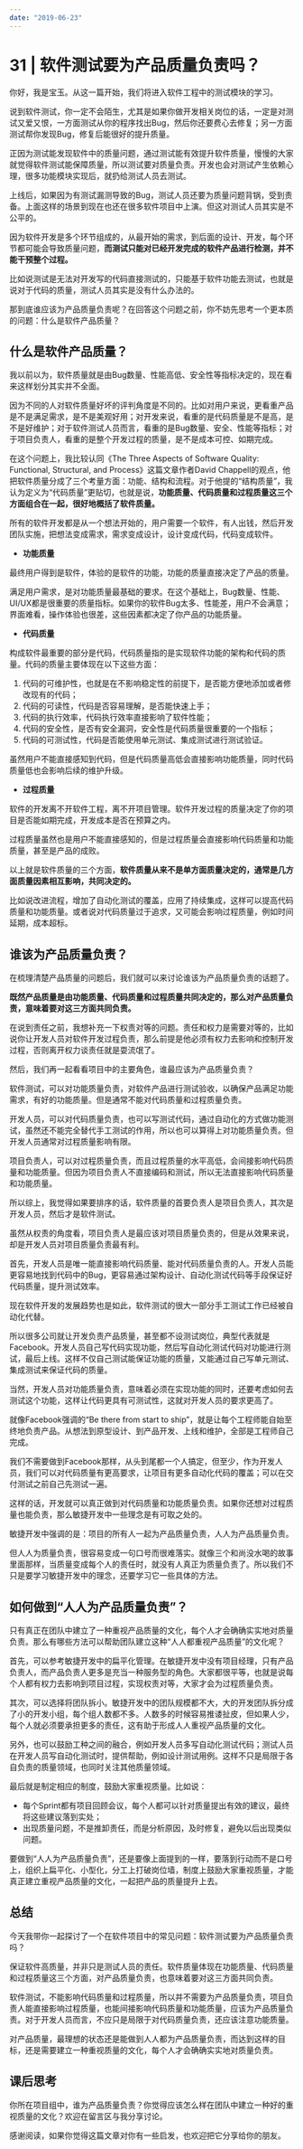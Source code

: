 ```yaml
---
date: "2019-06-23"
---  
```

      
# 31 | 软件测试要为产品质量负责吗？
你好，我是宝玉。从这一篇开始，我们将进入软件工程中的测试模块的学习。

说到软件测试，你一定不会陌生，尤其是如果你做开发相关岗位的话，一定是对测试又爱又恨，一方面测试从你的程序找出Bug，然后你还要费心去修复；另一方面测试帮你发现Bug，修复后能很好的提升质量。

正因为测试能发现软件中的质量问题，通过测试能有效提升软件质量，慢慢的大家就觉得软件测试能保障质量，所以测试要对质量负责。开发也会对测试产生依赖心理，很多功能模块实现后，就扔给测试人员去测试。

上线后，如果因为有测试漏测导致的Bug，测试人员还要为质量问题背锅，受到责备。上面这样的场景到现在也还在很多软件项目中上演。但这对测试人员其实是不公平的。

因为软件开发是多个环节组成的，从最开始的需求，到后面的设计、开发，每个环节都可能会导致质量问题，**而测试只能对已经开发完成的软件产品进行检测，并不能干预整个过程。**

比如说测试是无法对开发写的代码直接测试的，只能基于软件功能去测试，也就是说对于代码的质量，测试人员其实是没有什么办法的。

那到底谁应该为产品质量负责呢？在回答这个问题之前，你不妨先思考一个更本质的问题：什么是软件产品质量？

## 什么是软件产品质量？

<!-- [[[read_end]]] -->

我以前以为，软件质量就是由Bug数量、性能高低、安全性等指标决定的，现在看来这样划分其实并不全面。

因为不同的人对软件质量好坏的评判角度是不同的。比如对用户来说，更看重产品是不是满足需求，是不是美观好用；对开发来说，看重的是代码质量是不是高，是不是好维护；对于软件测试人员而言，看重的是Bug数量、安全、性能等指标；对于项目负责人，看重的是整个开发过程的质量，是不是成本可控、如期完成。

在这个问题上，我比较认同《The Three Aspects of Software Quality: Functional, Structural, and Process》这篇文章作者David Chappell的观点，他把软件质量分成了三个考量方面：功能、结构和流程。对于他提的“结构质量”，我认为定义为“代码质量”更贴切，也就是说，**功能质量、代码质量和过程质量这三个方面组合在一起，很好地概括了软件质量。**

所有的软件开发都是从一个想法开始的，用户需要一个软件，有人出钱，然后开发团队实施，把想法变成需求，需求变成设计，设计变成代码，代码变成软件。

* **功能质量**

最终用户得到是软件，体验的是软件的功能，功能的质量直接决定了产品的质量。

满足用户需求，是对功能质量最基础的要求。在这个基础上，Bug数量、性能、UI/UX都是很重要的质量指标。如果你的软件Bug太多、性能差，用户不会满意；界面难看，操作体验也很差，这些因素都决定了你产品的功能质量。

* **代码质量**

构成软件最重要的部分是代码，代码质量指的是实现软件功能的架构和代码的质量。代码的质量主要体现在以下这些方面：

1.  代码的可维护性，也就是在不影响稳定性的前提下，是否能方便地添加或者修改现有的代码；
2.  代码的可读性，代码是否容易理解，是否能快速上手；
3.  代码的执行效率，代码执行效率直接影响了软件性能；
4.  代码的安全性，是否有安全漏洞，安全性是代码质量很重要的一个指标；
5.  代码的可测试性，代码是否能使用单元测试、集成测试进行测试验证。

虽然用户不能直接感知到代码，但是代码质量高低会直接影响功能质量，同时代码质量低也会影响后续的维护升级。

* **过程质量**

软件的开发离不开软件工程，离不开项目管理。软件开发过程的质量决定了你的项目是否能如期完成，开发成本是否在预算之内。

过程质量虽然也是用户不能直接感知的，但是过程质量会直接影响代码质量和功能质量，甚至是产品的成败。

以上就是软件质量的三个方面，**软件质量从来不是单方面质量决定的，通常是几方面质量因素相互影响，共同决定的。**

比如说改进流程，增加了自动化测试的覆盖，应用了持续集成，这样可以提高代码质量和功能质量。或者说对代码质量过于追求，又可能会影响过程质量，例如时间延期，成本超标。

## 谁该为产品质量负责？

在梳理清楚产品质量的问题后，我们就可以来讨论谁该为产品质量负责的话题了。

**既然产品质量是由功能质量、代码质量和过程质量共同决定的，那么对产品质量负责，意味着要对这三方面共同负责。**

在说到责任之前，我想补充一下权责对等的问题。责任和权力是需要对等的，比如说你让开发人员对软件开发过程负责，那么前提是他必须有权力去影响和控制开发过程，否则离开权力谈责任就是耍流氓了。

然后，我们再一起看看项目中的主要角色，谁最应该为产品质量负责？

软件测试，可以对功能质量负责，对软件产品进行测试验收，以确保产品满足功能需求，有好的功能质量。但是通常不能对代码质量和过程质量负责。

开发人员，可以对代码质量负责，也可以写测试代码，通过自动化的方式做功能测试，虽然还不能完全替代手工测试的作用，所以也可以算得上对功能质量负责。但开发人员通常对过程质量影响有限。

项目负责人，可以对过程质量负责，而且过程质量的水平高低，会间接影响代码质量和功能质量。但因为项目负责人不直接编码和测试，所以无法直接影响代码质量和功能质量。

所以综上，我觉得如果要排序的话，软件质量的首要负责人是项目负责人，其次是开发人员，然后才是软件测试。

虽然从权责的角度看，项目负责人是最应该对项目质量负责的，但是从效果来说，却是开发人员对项目质量负责最有利。

首先，开发人员是唯一能直接影响代码质量、能对代码质量负责的人。开发人员能更容易地找到代码中的Bug，更容易通过架构设计、自动化测试代码等手段保证好代码质量，提升测试效率。

现在软件开发的发展趋势也是如此，软件测试的很大一部分手工测试工作已经被自动化代替。

所以很多公司就让开发负责产品质量，甚至都不设测试岗位，典型代表就是Facebook。开发人员自己写代码实现功能，然后写自动化测试代码对功能进行测试，最后上线。这样不仅自己测试能保证功能的质量，又能通过自己写单元测试、集成测试来保证代码的质量。

当然，开发人员对功能质量负责，意味着必须在实现功能的同时，还要考虑如何去测试这个功能，这样让代码更具有可测试性，这就对开发人员的要求更高了。

就像Facebook强调的“Be there from start to ship”，就是让每个工程师能自始至终地负责产品。从想法到原型设计、到产品开发、上线和维护，全部是工程师自己完成。

我们不需要做到Facebook那样，从头到尾都一个人搞定，但至少，作为开发人员，我们可以对代码质量有更高要求，让项目有更多自动化代码的覆盖；可以在交付测试之前自己先测试一遍。

这样的话，开发就可以真正做到对代码质量和功能质量负责。如果你还想对过程质量也能负责，那么敏捷开发中一些理念是有可取之处的。

敏捷开发中强调的是：项目的所有人一起为产品质量负责，人人为产品质量负责。

但人人为质量负责，很容易变成一句口号而很难落实。就像三个和尚没水喝的故事里面那样，当质量变成每个人的责任时，就没有人真正为质量负责了。所以我们不只是要学习敏捷开发中的理念，还要学习它一些具体的方法。

## 如何做到“人人为产品质量负责”？

只有真正在团队中建立了一种重视产品质量的文化，每个人才会确确实实地对质量负责。那么有哪些方法可以帮助团队建立这种“人人都重视产品质量”的文化呢？

首先，可以参考敏捷开发中的扁平化管理。在敏捷开发中没有项目经理，只有产品负责人，而产品负责人更多是充当一种服务型的角色。大家都很平等，也就是说每个人都有权力去影响到项目过程，实现权责对等，大家才会为过程质量负责。

其次，可以选择将团队拆小。敏捷开发中的团队规模都不大，大的开发团队拆分成了小的开发小组，每个组人数都不多。人数多的时候容易推诿扯皮，但如果人少，每个人就必须要承担更多的责任，这有助于形成人人重视产品质量的文化。

另外，也可以鼓励工种之间的融合，例如开发人员多写自动化测试代码；测试人员在开发人员写自动化测试时，提供帮助，例如设计测试用例。这样不只是局限于各自负责的质量领域，也同时关注其他质量领域。

最后就是制定相应的制度，鼓励大家重视质量。比如说：

* 每个Sprint都有项目回顾会议，每个人都可以针对质量提出有效的建议，最终将这些建议落到实处；
* 出现质量问题，不是推卸责任，而是分析原因，及时修复，避免以后出现类似问题。

要做到“人人为产品质量负责”，还是要像上面提到的一样，要落到行动而不是口号上，组织上扁平化、小型化，分工上打破岗位墙，制度上鼓励大家重视质量，才能真正建立重视产品质量的文化，一起把产品的质量提升上去。

## 总结

今天我带你一起探讨了一个在软件项目中的常见问题：软件测试要为产品质量负责吗？

保证软件高质量，并非只是测试人员的责任。软件质量体现在功能质量、代码质量和过程质量这三个方面，对产品质量负责，也意味着要对这三方面共同负责。

软件测试，不能影响代码质量和过程质量，所以并不需要为产品质量负责，项目负责人能直接影响过程质量，也能间接影响代码质量和功能质量，应该为产品质量负责。对于开发人员而言，不应只是局限于对代码质量负责，还应该注意功能质量。

对产品质量，最理想的状态还是能做到人人都为产品质量负责，而达到这样的目标，还是需要建立一种重视质量的文化，每个人才会确确实实地对质量负责。

## 课后思考

你所在项目组中，谁为产品质量负责？你觉得应该怎么样在团队中建立一种好的重视质量的文化？欢迎在留言区与我分享讨论。

感谢阅读，如果你觉得这篇文章对你有一些启发，也欢迎把它分享给你的朋友。